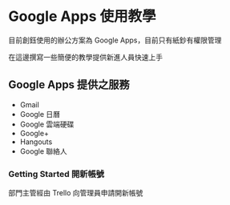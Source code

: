 # Google Apps 使用教學

目前創鈺使用的辦公方案為 Google Apps，目前只有紙鈔有權限管理

在這邊撰寫一些簡便的教學提供新進人員快速上手

## Google Apps 提供之服務

- Gmail
- Google 日曆
- Google 雲端硬碟
- Google+
- Hangouts
- Google 聯絡人

### Getting Started 開新帳號

部門主管經由 Trello 向管理員申請開新帳號
